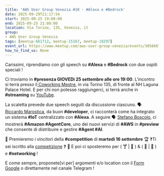 ```yaml
---
title: 'AWS User Group Venezia #10 - #Alexa e #Bedrock'
date: 2025-09-29T21:17:54
start: 2025-09-25 19:00:00
end: 2025-09-25 21:00:00
location: Via Torino, 135, Venezia, it
group:
- AWS User Group Venezia
tags: [meetup-661712, meetup-15167, meetup-19297]
event_url: https://www.meetup.com/aws-user-group-venezia/events/305666752/
how_to_find_us: None
---
```


Carissimi, riprendiamo con gli speech su **#Alexa** e **#Bedrock** con due ospiti speciali !

Ci troviamo in **#presenza GIOVEDì 25 settembre alle ore 19:00**.
L'incontro si terrà presso il[ Coworking Mestre](https://www.coworkingmestre.it/), in via Torino 135, di fronte al NH Laguna Palace Hotel. E per chi non potesse raggiungerci, si terrà anche in **#streaming** su [YouTube](https://www.youtube.com/watch?v=T25hbLzpGc4).

La scaletta prevede due speech seguiti da discussione ciascuno.
🗣 [Riccardo Marostica](https://www.linkedin.com/in/riccardo-marostica-bba072206/), da buon **#developer**, ci racconterà come ha integrato un sistema **#IoT** centralizzato con **#Alexa**.
A seguire 🗣 [Stefano Boscolo](https://www.linkedin.com/in/stefano-boscolo-94154341/), ci mostrerà **#Amazon #AgentCore**, uno dei nuovi servizi di **#AWS** in **#preview** che consente di distribuire e gestire **#Agent #AI**.

👕 Premieremo i vincitori della **#competition** di **martedì 16 settembre** 🏆
❓Ti sei iscritto alla [competizione](https://www.meetup.com/aws-user-group-venezia/events/310538528/) ❓
👥 E poi ci sposteremo per \( 🍸 \| 🍺 \) & \( 🍕 \| 🍔 \) e **#networking** !

E come sempre, proponete[vi per] argomenti e/o location con il [Form Google](https://forms.gle/1JdE6YWPbo6phuLe8) o direttamente nel canale Telegram !
